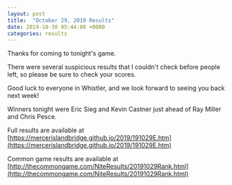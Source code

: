 ```yaml
---
layout: post
title:  "October 29, 2019 Results"
date: 2019-10-30 05:44:08 +0000
categories: results
---
```

Thanks for coming to tonight's game.

There were several suspicious results that I couldn't check before people left, so please be sure to check
your scores.

Good luck to everyone in Whistler, and we look forward to seeing you back next week!

Winners tonight were Eric Sieg and Kevin Castner just ahead of Ray Miller and Chris Pesce.

Full results are available at [https://mercerislandbridge.github.io/2019/191029E.htm](https://mercerislandbridge.github.io/2019/191029E.htm)

Common game results are available at [http://thecommongame.com/NiteResults/20191029Rank.html](http://thecommongame.com/NiteResults/20191029Rank.html)
